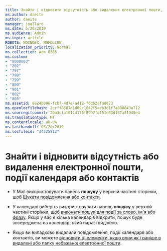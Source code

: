 ```yaml
---
title: Знайти і відновити відсутність або видалення електронної пошти, події календаря або контактів
ms.author: daeite
author: daeite
manager: joallard
ms.date: 5/20/2019
ms.audience: Admin
ms.topic: article
ROBOTS: NOINDEX, NOFOLLOW
localization_priority: Normal
ms.collection: Adm_O365
ms.custom:
- "8000003"
- "202"
- "797"
- "798"
- "799"
- "800"
- "901"
- "802"
- "803"
ms.assetid: 8e24b096-fcbf-4d7e-a412-f6db2afad623
ms.openlocfilehash: 2ccff8587d1d09c1842f5ae63d1f7a880843a712
ms.sourcegitcommit: 20a3cfa10114176f8997fd151e83d167a81945e4
ms.translationtype: MT
ms.contentlocale: uk-UA
ms.lasthandoff: 05/20/2019
ms.locfileid: "34325812"
---
```

# <a name="find-and-recover-missing-or-deleted-email-calendar-events-or-contacts"></a>Знайти і відновити відсутність або видалення електронної пошти, події календаря або контактів

- У Mail використовувати панель **пошуку** у верхній частині сторінки, щоб [Шукати повідомлення або контакти](https://support.office.com/article/88108edf-028e-4306-b87e-7400bbb40aa7).
  
- У календарі виберіть використовувати панель **пошуку** у верхній частині сторінки, щоб [виконати пошук для події за слово, ім'я або фразу](https://support.office.com/article/5bc05289-c84c-4849-95a8-7eac05ed478a). Якщо у вас є кілька календарів відкрити, пошук буде зосереджена на календар, який наразі виділено.
  
- Якщо ви випадково видалили повідомлення, події календаря або контактів, ви можете [відновити ці елементи, якщо вони як і раніше в видалені або папку небажаної електронної пошти](https://support.office.com/article/cf06ab1b-ae0b-418c-a4d9-4e895f83ed50).